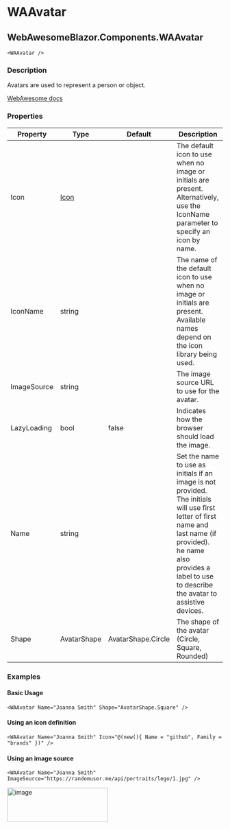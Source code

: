 ﻿# WAAvatar
## WebAwesomeBlazor.Components.WAAvatar

```HTML+Razor
<WAAvatar />
```

### Description
Avatars are used to represent a person or object.

[WebAwesome docs](https://webawesome.com/docs/avatar)

### Properties
| Property | Type   | Default | Description                              |
|----------|--------|---------|------------------------------------------|
| Icon    | [Icon](/docs/IconClass) |  | The default icon to use when no image or initials are present. Alternatively, use the IconName parameter to specify an icon by name.                     |
| IconName    | string |        | The name of the default icon to use when no image or initials are present. Available names depend on the icon library being used.                     |
| ImageSource    | string |    | The image source URL to use for the avatar.                     |
| LazyLoading | bool | false | Indicates how the browser should load the image. |
| Name    | string |        | Set the name to use as initials if an image is not provided. <br/> The initials will use first letter of first name and last name (if provided). <br /> he name also provides a label to use to describe the avatar to assistive devices.                  |
| Shape	| AvatarShape | AvatarShape.Circle | The shape of the avatar (Circle, Square, Rounded)                  |

### Examples

#### Basic Usage
```HTML+Razor
<WAAvatar Name="Joanna Smith" Shape="AvatarShape.Square" />
```

#### Using an icon definition
```HTML+Razor
<WAAvatar Name="Joanna Smith" Icon="@(new(){ Name = "github", Family = "brands" })" />
```

#### Using an image source
```HTML+Razor
<WAAvatar Name="Joanna Smith" ImageSource="https://randomuser.me/api/portraits/lego/1.jpg" />
```
<img width="235" height="80" alt="image" src="https://github.com/user-attachments/assets/3b6fb103-0347-4071-8727-445d18a3d098" />

